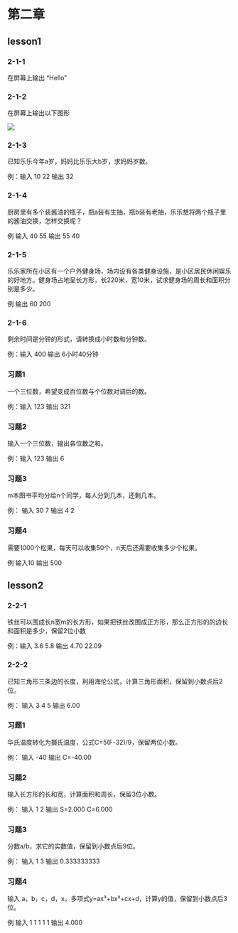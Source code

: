 # 第二章

## lesson1

### 2-1-1

在屏幕上输出 “Hello”

### 2-1-2

在屏幕上输出以下图形

![](https://github.com/kukestan/CPlusPlusTeen/blob/master/book1/Chapter2/pic/2-2.png)

### 2-1-3

已知乐乐今年a岁，妈妈比乐乐大b岁，求妈妈岁数。

例：输入 10 22 输出 32

### 2-1-4

厨房里有多个装酱油的瓶子，瓶a装有生抽，瓶b装有老抽，乐乐想将两个瓶子里的酱油交换，怎样交换呢？

例 输入 40 55 输出 55 40

### 2-1-5

乐乐家所在小区有一个户外健身场，场内设有各类健身设施，是小区居民休闲娱乐的好地方。健身场占地呈长方形，长220米，宽10米，试求健身场的周长和面积分别是多少。

例 输出 60 200

### 2-1-6

剩余时间是分钟的形式，请转换成小时数和分钟数。

例：输入 400 输出 6小时40分钟

### 习题1

一个三位数，希望变成百位数与个位数对调后的数。

例：输入 123 输出 321

### 习题2

输入一个三位数，输出各位数之和。

例：输入 123 输出 6

### 习题3

m本图书平均分给n个同学，每人分到几本，还剩几本。

例： 输入 30 7 输出 4  2

### 习题4

需要1000个松果，每天可以收集50个，n天后还需要收集多少个松果。

例 输入10 输出 500

## lesson2

### 2-2-1

铁丝可以围成长n宽m的长方形，如果把铁丝改围成正方形，那么正方形的的边长和面积是多少，保留2位小数

例：输入 3.6 5.8 输出 4.70 22.09

### 2-2-2

已知三角形三条边的长度，利用海伦公式，计算三角形面积，保留到小数点后2位。

例： 输入 3 4 5 输出 6.00

### 习题1

华氏温度转化为摄氏温度，公式C=5(F-32)/9，保留两位小数。

例： 输入 -40 输出 C=-40.00

### 习题2

输入长方形的长和宽，计算面积和周长，保留3位小数。

例： 输入 1 2  输出 S=2.000   C=6.000

### 习题3

分数a/b，求它的实数值，保留到小数点后9位。

例： 输入 1 3   输出 0.333333333

### 习题4

输入 a，b，c，d，x，多项式y=ax³+bx²+cx+d，计算y的值，保留到小数点后3位。

例 输入 1 1 1 1 1  输出 4.000
